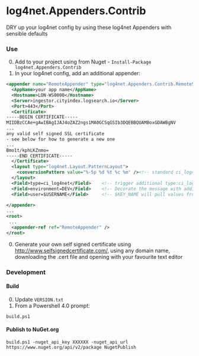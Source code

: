 # log4net.Appenders.Contrib
DRY up your log4net config by using these log4net Appenders with sensible defaults

### Use

0.  Add to your project using from Nuget - `Install-Package log4net.Appenders.Contrib`
0.  In your log4net config, add an additional appender:
```xml
<appender name="RemoteAppender" type="log4net.Appenders.Contrib.RemoteSyslog5424Appender,log4net.Appenders.Contrib">
  <AppName>your app name</AppName>
  <Hostname>LON-WS0000</Hostname>
  <Server>ingestor.cityindex.logsearch.io</Server>
  <Port>443</Port>
  <Certificate>
-----BEGIN CERTIFICATE-----
MIIDBzCCAe+gAwIBAgIJAJ4oZAZ2ngs1MA0GCSqGSIb3DQEBBQUAMBoxGDAWBgNV
... 
any valid self signed SSL certificate 
- see below for how to generate a new one
...
Bmo1t/kphLKZnmo=
-----END CERTIFICATE-----
  </Certificate>
  <layout type="log4net.Layout.PatternLayout">
    <conversionPattern value="%-5p %d %t %c %m" /><!-- standard ci_log4net layout, WITHOUT the trailing newline-->
  </layout>
  <Field>type=ci_log4net</Field>    <!-- trigger additional type:ci_log4net parsing-->
  <Field>environment=DEV</Field>    <!-- Decorate the message with additional structured data fields -->
  <Field>user=$USERNAME</Field>     <!-- $KEY_NAME will pull values from the current environment -->
  
</appender>
...
<root>
 ...
  <appender-ref ref="RemoteAppender" />
</root>
```

0. Generate your own self signed certificate using http://www.selfsignedcertificate.com/, using any domain name, 
downloading the .cert file and opening with your favourite text editor 

### Development

#### Build

0. Update `VERSION.txt`
0. From a Powershell 4.0 prompt:
```
build.ps1
```

#### Publish to NuGet.org
```
build.ps1 -nuget_api_key XXXXXX -nuget_api_url https://www.nuget.org/api/v2/package NugetPublish
```